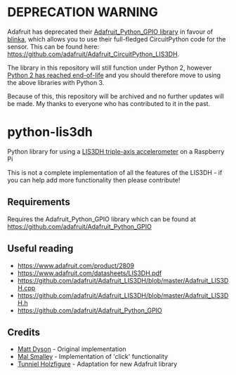 # **DEPRECATION WARNING**
Adafruit has deprecated their [Adafruit_Python_GPIO library](https://github.com/adafruit/Adafruit_Python_GPIO) in favour of [blinka](https://github.com/adafruit/Adafruit_Blinka), which allows you to use their full-fledged CircuitPython code for the sensor. This can be found here: https://github.com/adafruit/Adafruit_CircuitPython_LIS3DH.

The library in this repository will still function under Python 2, however [Python 2 has reached end-of-life](https://www.python.org/doc/sunset-python-2/) and you should therefore move to using the above libraries with Python 3.

Because of this, this repository will be archived and no further updates will be made. My thanks to everyone who has contributed to it in the past.

# python-lis3dh
Python library for using a [LIS3DH triple-axis accelerometer](https://www.adafruit.com/products/2809) on a Raspberry Pi

This is not a complete implementation of all the features of the LIS3DH - if you can help add more functionality then please contribute!

## Requirements
Requires the Adafruit_Python_GPIO library which can be found at https://github.com/adafruit/Adafruit_Python_GPIO

## Useful reading
 * https://www.adafruit.com/product/2809
 * https://www.adafruit.com/datasheets/LIS3DH.pdf
 * https://github.com/adafruit/Adafruit_LIS3DH/blob/master/Adafruit_LIS3DH.cpp
 * https://github.com/adafruit/Adafruit_LIS3DH/blob/master/Adafruit_LIS3DH.h
 * https://github.com/adafruit/Adafruit_Python_GPIO

## Credits
 * [Matt Dyson](http://mattdyson.org) - Original implementation
 * [Mal Smalley](https://github.com/MalSmalley) - Implementation of 'click' functionality
 * [Tunniel Holzfigure](https://github.com/holzfigure) - Adaptation for new Adafruit library
